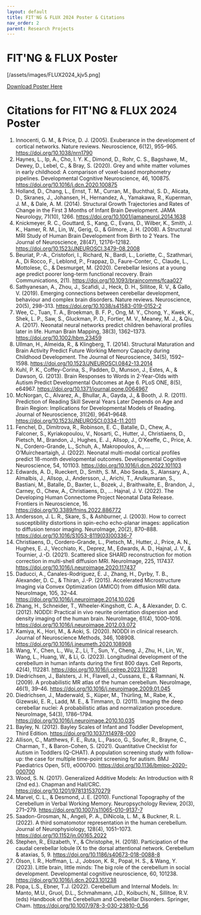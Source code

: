 ```yaml
---
layout: default
title: FIT'NG & FLUX 2024 Poster & Citations
nav_order: 2
parent: Research Projects
---
```


# FIT'NG & FLUX Poster 

[/assets/images/FLUX2024_kjv5.png]

<a href="/assets/docs/FLUX2024_kjv5.pdf" download>Download Poster Here</a>

# Citations for FIT'NG & FLUX 2024 Poster

1. Innocenti, G. M., & Price, D. J. (2005). Exuberance in the development of cortical networks. Nature reviews. Neuroscience, 6(12), 955–965. https://doi.org/10.1038/nrn1790
2. Haynes, L., Ip, A., Cho, I. Y. K., Dimond, D., Rohr, C. S., Bagshawe, M., Dewey, D., Lebel, C., & Bray, S. (2020). Grey and white matter volumes in early childhood: A comparison of voxel-based morphometry pipelines. Developmental Cognitive Neuroscience, 46, 100875. https://doi.org/10.1016/j.dcn.2020.100875
3. Holland, D., Chang, L., Ernst, T. M., Curran, M., Buchthal, S. D., Alicata, D., Skranes, J., Johansen, H., Hernandez, A., Yamakawa, R., Kuperman, J. M., & Dale, A. M. (2014). Structural Growth Trajectories and Rates of Change in the First 3 Months of Infant Brain Development. JAMA Neurology, 71(10), 1266. https://doi.org/10.1001/jamaneurol.2014.1638
4. Knickmeyer, R. C., Gouttard, S., Kang, C., Evans, D., Wilber, K., Smith, J. K., Hamer, R. M., Lin, W., Gerig, G., & Gilmore, J. H. (2008). A Structural MRI Study of Human Brain Development from Birth to 2 Years. The Journal of Neuroscience, 28(47), 12176–12182. https://doi.org/10.1523/JNEUROSCI.3479-08.2008
5. Beuriat, P.-A., Cristofori, I., Richard, N., Bardi, L., Loriette, C., Szathmari, A., Di Rocco, F., Leblond, P., Frappaz, D., Faure-Conter, C., Claude, L., Mottolese, C., & Desmurget, M. (2020). Cerebellar lesions at a young age predict poorer long-term functional recovery. Brain Communications, 2(1). https://doi.org/10.1093/braincomms/fcaa027
6. Sathyanesan, A., Zhou, J., Scafidi, J., Heck, D. H., Sillitoe, R. V., & Gallo, V. (2019). Emerging connections between cerebellar development, behaviour and complex brain disorders. Nature reviews. Neuroscience, 20(5), 298–313. https://doi.org/10.1038/s41583-019-0152-2
7. Wee, C., Tuan, T. A., Broekman, B. F. P., Ong, M. Y., Chong, Y., Kwek, K., Shek, L. P., Saw, S., Gluckman, P. D., Fortier, M. V., Meaney, M. J., & Qiu, A. (2017). Neonatal neural networks predict children behavioral profiles later in life. Human Brain Mapping, 38(3), 1362–1373. https://doi.org/10.1002/hbm.23459
8. Ullman, H., Almeida, R., & Klingberg, T. (2014). Structural Maturation and Brain Activity Predict Future Working Memory Capacity during Childhood Development. The Journal of Neuroscience, 34(5), 1592–1598. https://doi.org/10.1523/JNEUROSCI.0842-13.2014
9. Kuhl, P. K., Coffey-Corina, S., Padden, D., Munson, J., Estes, A., & Dawson, G. (2013). Brain Responses to Words in 2-Year-Olds with Autism Predict Developmental Outcomes at Age 6. PLoS ONE, 8(5), e64967. https://doi.org/10.1371/journal.pone.0064967
10. McNorgan, C., Alvarez, A., Bhullar, A., Gayda, J., & Booth, J. R. (2011). Prediction of Reading Skill Several Years Later Depends on Age and Brain Region: Implications for Developmental Models of Reading. Journal of Neuroscience, 31(26), 9641–9648. https://doi.org/10.1523/JNEUROSCI.0334-11.2011
11. Fenchel, D., Dimitrova, R., Robinson, E. C., Batalle, D., Chew, A., Falconer, S., Kyriakopoulou, V., Nosarti, C., Hutter, J., Christiaens, D., Pietsch, M., Brandon, J., Hughes, E. J., Allsop, J., O’Keeffe, C., Price, A. N., Cordero-Grande, L., Schuh, A., Makropoulos, A., … O’Muircheartaigh, J. (2022). Neonatal multi-modal cortical profiles predict 18-month developmental outcomes. Developmental Cognitive Neuroscience, 54, 101103. https://doi.org/10.1016/j.dcn.2022.101103
12. Edwards, A. D., Rueckert, D., Smith, S. M., Abo Seada, S., Alansary, A., Almalbis, J., Allsop, J., Andersson, J., Arichi, T., Arulkumaran, S., Bastiani, M., Batalle, D., Baxter, L., Bozek, J., Braithwaite, E., Brandon, J., Carney, O., Chew, A., Christiaens, D., … Hajnal, J. V. (2022). The Developing Human Connectome Project Neonatal Data Release. Frontiers in Neuroscience, 16. https://doi.org/10.3389/fnins.2022.886772
13. Andersson, J. L. R., Skare, S., & Ashburner, J. (2003). How to correct susceptibility distortions in spin-echo echo-planar images: application to diffusion tensor imaging. NeuroImage, 20(2), 870–888. https://doi.org/10.1016/S1053-8119(03)00336-7
14. Christiaens, D., Cordero-Grande, L., Pietsch, M., Hutter, J., Price, A. N., Hughes, E. J., Vecchiato, K., Deprez, M., Edwards, A. D., Hajnal, J. V., & Tournier, J.-D. (2021). Scattered slice SHARD reconstruction for motion correction in multi-shell diffusion MRI. NeuroImage, 225, 117437. https://doi.org/10.1016/j.neuroimage.2020.117437
15. Daducci, A., Canales-Rodríguez, E. J., Zhang, H., Dyrby, T. B., Alexander, D. C., & Thiran, J.-P. (2015). Accelerated Microstructure Imaging via Convex Optimization (AMICO) from diffusion MRI data. NeuroImage, 105, 32–44. https://doi.org/10.1016/j.neuroimage.2014.10.026
16. Zhang, H., Schneider, T., Wheeler-Kingshott, C. A., & Alexander, D. C. (2012). NODDI: Practical in vivo neurite orientation dispersion and density imaging of the human brain. NeuroImage, 61(4), 1000–1016. https://doi.org/10.1016/j.neuroimage.2012.03.072
17. Kamiya, K., Hori, M., & Aoki, S. (2020). NODDI in clinical research. Journal of Neuroscience Methods, 346, 108908. https://doi.org/10.1016/j.jneumeth.2020.108908
18. Wang, Y., Chen, L., Wu, Z., Li, T., Sun, Y., Cheng, J., Zhu, H., Lin, W., Wang, L., Huang, W., & Li, G. (2023). Longitudinal development of the cerebellum in human infants during the first 800 days. Cell Reports, 42(4), 112281. https://doi.org/10.1016/j.celrep.2023.112281
19. Diedrichsen, J., Balsters, J. H., Flavell, J., Cussans, E., & Ramnani, N. (2009). A probabilistic MR atlas of the human cerebellum. NeuroImage, 46(1), 39–46. https://doi.org/10.1016/j.neuroimage.2009.01.045  
20. Diedrichsen, J., Maderwald, S., Küper, M., Thürling, M., Rabe, K., Gizewski, E. R., Ladd, M. E., & Timmann, D. (2011). Imaging the deep cerebellar nuclei: A probabilistic atlas and normalization procedure. NeuroImage, 54(3), 1786–1794. https://doi.org/10.1016/j.neuroimage.2010.10.035
21. Bayley, N. (2012). Bayley Scales of Infant and Toddler Development, Third Edition. https://doi.org/10.1037/t14978-000
22. Allison, C., Matthews, F. E., Ruta, L., Pasco, G., Soufer, R., Brayne, C., Charman, T., & Baron-Cohen, S. (2021). Quantitative Checklist for Autism in Toddlers (Q-CHAT). A population screening study with follow-up: the case for multiple time-point screening for autism. BMJ Paediatrics Open, 5(1), e000700. https://doi.org/10.1136/bmjpo-2020-000700
23. Wood, S. N. (2017). Generalized Additive Models: An Introduction with R (2nd ed.). Chapman and Hall/CRC. https://doi.org/10.1201/9781315370279
24. Marvel, C. L., & Desmond, J. E. (2010). Functional Topography of the Cerebellum in Verbal Working Memory. Neuropsychology Review, 20(3), 271–279. https://doi.org/10.1007/s11065-010-9137-7
25. Saadon-Grosman, N., Angeli, P. A., DiNicola, L. M., & Buckner, R. L. (2022). A third somatomotor representation in the human cerebellum. Journal of Neurophysiology, 128(4), 1051–1073. https://doi.org/10.1152/jn.00165.2022
26. Stephen, R., Elizabeth, Y., & Christophe, H. (2018). Participation of the caudal cerebellar lobule IX to the dorsal attentional network. Cerebellum & ataxias, 5, 9. https://doi.org/10.1186/s40673-018-0088-8
27. Olson, I. R., Hoffman, L. J., Jobson, K. R., Popal, H. S., & Wang, Y. (2023). Little brain, little minds: The big role of the cerebellum in social development. Developmental cognitive neuroscience, 60, 101238. https://doi.org/10.1016/j.dcn.2023.101238
28. Popa, L.S., Ebner, T.J. (2022). Cerebellum and Internal Models. In: Manto, M.U., Gruol, D.L., Schmahmann, J.D., Koibuchi, N., Sillitoe, R.V. (eds) Handbook of the Cerebellum and Cerebellar Disorders. Springer, Cham. https://doi.org/10.1007/978-3-030-23810-0_56






